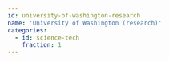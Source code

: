 ```yaml
---
id: university-of-washington-research
name: 'University of Washington (research)'
categories:
  - id: science-tech
    fraction: 1
---
```

